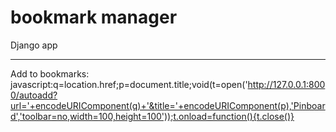 # bookmark manager

Django app 


---

Add to bookmarks:
javascript:q=location.href;p=document.title;void(t=open('http://127.0.0.1:8000/autoadd?url='+encodeURIComponent(q)+'&title='+encodeURIComponent(p),'Pinboard','toolbar=no,width=100,height=100'));t.onload=function(){t.close()}